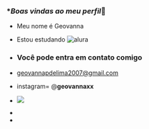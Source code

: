 ### **Boas vindas ao meu perfil*💙

- Meu nome é Geovanna
- Estou estudando ![alura](https://www.alura.com.br)

- ### Você pode entra em contato comigo
- geovannapdelima2007@gmail.com
- instagram= @__geovannaxx__

- ![](https://media.tenor.com/DYzUq3uX1QgAAAAM/tom-and-jerry-evil.gif)
- 
- 
